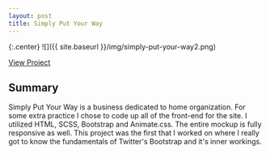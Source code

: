 ```yaml
---
layout: post
title: Simply Put Your Way
---
```


{:.center}
![]({{ site.baseurl }}/img/simply-put-your-way2.png)

<div class="text-center cl-effect-1">
  <a href="http://jlquaccia.github.io/simply-put-your-way" class="page-link">View Project</a>
</div>

## Summary

Simply Put Your Way is a business dedicated to home organization.  For some extra practice I chose to code up all of the front-end for the site.  I utilized HTML, SCSS, Bootstrap and Animate.css.  The entire mockup is fully responsive as well.  This project was the first that I worked on where I really got to know the fundamentals of Twitter's Bootstrap and it's inner workings.